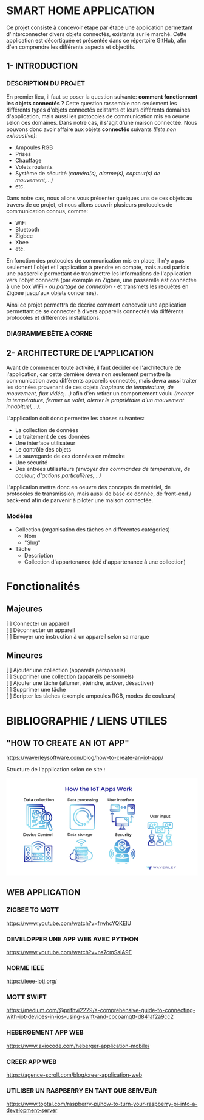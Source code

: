 # SMART HOME APPLICATION

Ce projet consiste à concevoir étape par étape une application permettant d'interconnecter divers objets connectés, existants sur le marché. Cette application est décortiquée et présentée dans ce répertoire GitHub, afin d'en comprendre les différents aspects et objectifs. 

## 1- INTRODUCTION

### DESCRIPTION DU PROJET

En premier lieu, il faut se poser la question suivante: **comment fonctionnent les objets connectés ?** Cette question rassemble non seulement les différents types d'objets connectés existants et leurs différents domaines d'application, mais aussi les protocoles de communication mis en oeuvre selon ces domaines. Dans notre cas, il s'agit d'une maison connectée. Nous pouvons donc avoir affaire aux objets **connectés** suivants *(liste non exhaustive)*:

- Ampoules RGB 
- Prises
- Chauffage
- Volets roulants
- Système de sécurité *(caméra(s), alarme(s), capteur(s) de mouvement,...)*
- etc.

Dans notre cas, nous allons vous présenter quelques uns de ces objets au travers de ce projet, et nous allons couvrir plusieurs protocoles de communication connus, comme:

- WiFi
- Bluetooth
- Zigbee
- Xbee
- etc.

En fonction des protocoles de communication mis en place, il n'y a pas seulement l'objet et l'application à prendre en compte, mais aussi parfois une passerelle permettant de transmettre les informations de l'application vers l'objet connecté (par exemple en Zigbee, une passerelle est connectée à une box WiFi - *ou partage de connexion* - et transmets les requêtes en Zigbee jusqu'aux objets concernés).

Ainsi ce projet permettra de décrire comment concevoir une application permettant de se connecter à divers appareils connectés via différents protocoles et différentes installations.

### DIAGRAMME BÊTE A CORNE


## 2- ARCHITECTURE DE L'APPLICATION

Avant de commencer toute activité, il faut décider de l'architecture de l'application, car cette dernière devra non seulement permettre la communication avec différents appareils connectés, mais devra aussi traiter les données provenant de ces objets *(capteurs de température, de mouvement, flux vidéo,...)* afin d'en retirer un comportement voulu *(monter la température, fermer un volet, alerter le propriétaire d'un mouvement inhabituel,...)*.

L'application doit donc permettre les choses suivantes:
- La collection de données
- Le traitement de ces données
- Une interface utilisateur
- Le contrôle des objets 
- La sauvegarde de ces données en mémoire 
- Une sécurité 
- Des entrées utilisateurs *(envoyer des commandes de température, de couleur, d'actions particulières,...)*

L'application mettra donc en oeuvre des concepts de matériel, de protocoles de transmission, mais aussi de base de donnée, de front-end / back-end afin de parvenir à piloter une maison connectée. 


### Modèles

- Collection (organisation des tâches en différentes catégories)
    - Nom
    - "Slug"
- Tâche
    - Description
    - Collection d'appartenance (clé d'appartenance à une collection)

# Fonctionalités 

## Majeures

[ ] Connecter un appareil  
[ ] Déconnecter un appareil  
[ ] Envoyer une instruction à un appareil selon sa marque

## Mineures

[ ] Ajouter une collection (appareils personnels)  
[ ] Supprimer une collection (appareils personnels)  
[ ] Ajouter une tâche (allumer, éteindre, activer, désactiver)  
[ ] Supprimer une tâche  
[ ] Scripter les tâches (exemple ampoules RGB, modes de couleurs)


# BIBLIOGRAPHIE / LIENS UTILES

## "HOW TO CREATE AN IOT APP" 

https://waverleysoftware.com/blog/how-to-create-an-iot-app/

Structure de l'application selon ce site : 

![iotAppStructure](img/appStructure.png)

## WEB APPLICATION

### ZIGBEE TO MQTT

https://www.youtube.com/watch?v=frwhcYQKElU

### DEVELOPPER UNE APP WEB AVEC PYTHON

https://www.youtube.com/watch?v=ns7cmSaiA9E

### NORME IEEE

https://ieee-iotj.org/

### MQTT SWIFT

https://medium.com/@prithvi2229/a-comprehensive-guide-to-connecting-with-iot-devices-in-ios-using-swift-and-cocoamqtt-d841af2a9cc2

### HEBERGEMENT APP WEB 

https://www.axiocode.com/heberger-application-mobile/


### CREER APP WEB

https://agence-scroll.com/blog/creer-application-web


### UTILISER UN RASPBERRY EN TANT QUE SERVEUR

https://www.toptal.com/raspberry-pi/how-to-turn-your-raspberry-pi-into-a-development-server
